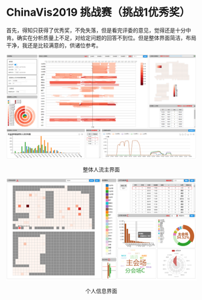 # ChinaVis2019 挑战赛（挑战1优秀奖）

首先，得知只获得了优秀奖，不免失落，但是看完评委的意见，觉得还是十分中肯。确实在分析质量上不足，对给定问题的回答不到位。但是整体界面简洁，布局干净，我还是比较满意的，供诸位参考。

![整体人流主界面](./整体人流主界面.png)
<center>
整体人流主界面
</center>

![个人信息界面](./个人信息界面.png)
<center>
个人信息界面
</center>